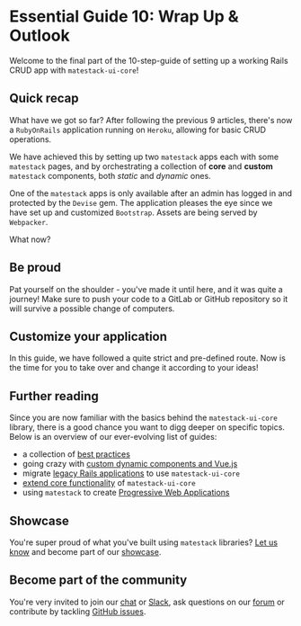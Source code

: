 # Essential Guide 10: Wrap Up & Outlook
Welcome to the final part of the 10-step-guide of setting up a working Rails CRUD app with `matestack-ui-core`!

## Quick recap
What have we got so far? After following the previous 9 articles, there's now a `RubyOnRails` application running on `Heroku`, allowing for basic CRUD operations.

We have achieved this by setting up two `matestack` apps each with some `matestack` pages, and by orchestrating a collection of **core** and **custom** `matestack` components, both *static* and *dynamic* ones.

One of the `matestack` apps is only available after an admin has logged in and protected by the `Devise` gem. The application pleases the eye since we have set up and customized `Bootstrap`. Assets are being served by `Webpacker`.

What now?

## Be proud
Pat yourself on the shoulder - you've made it until here, and it was quite a journey! Make sure to push your code to a GitLab or GitHub repository so it will survive a possible change of computers.

## Customize your application
In this guide, we have followed a quite strict and pre-defined route. Now is the time for you to take over and change it according to your ideas!

## Further reading
Since you are now familiar with the basics behind the `matestack-ui-core` library, there is a good chance you want to digg deeper on specific topics. Below is an overview of our ever-evolving list of guides:

- a collection of [best practices](guides/best_practices/README.md)
- going crazy with [custom dynamic components and Vue.js](README.md)
- migrate [legacy Rails applications](/guides/migrate/README.md) to use `matestack-ui-core`
- [extend core functionality](README.md) of `matestack-ui-core`
- using `matestack` to create [Progressive Web Applications](guides/pwa/README.md)

## Showcase
You're super proud of what you've built using `matestack` libraries? [Let us know](mailto:jonas@matestack.io) and become part of our [showcase]().

## Become part of the community
You're very invited to join our [chat]() or [Slack](), ask questions on our [forum]() or contribute by tackling [GitHub issues](https://github.com/matestack/matestack-ui-core/issues).

